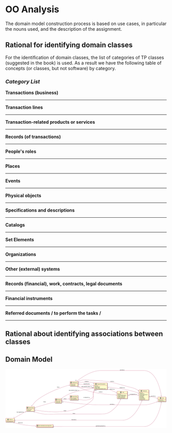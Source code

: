 # OO Analysis #
The domain model construction process is based on use cases, in particular the nouns used, and the description of the assignment.
## Rational for identifying domain classes ##
For the identification of domain classes, the list of categories of TP classes (suggested in the book) is used. As a result we have the following table of concepts (or classes, but not software) by category.

### _Category List_ ###

**Transactions (business)**




---

**Transaction lines**


---

**Transaction-related products or services**


---


**Records (of transactions)**


---


**People's roles**



---

**Places**


---

**Events**


---

**Physical objects**


---

**Specifications and descriptions**


---

**Catalogs**


---

**Set Elements**


---

**Organizations**

---

**Other (external) systems**


---

**Records (financial), work, contracts, legal documents**


---

**Financial instruments**


---

**Referred documents / to perform the tasks /**


---


## **Rational about identifying associations between classes** ##




## Domain Model

![MD.svg](MD.svg)

